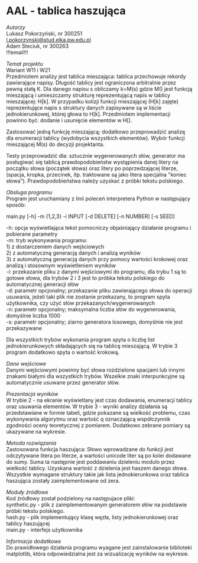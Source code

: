 # AAL - tablica haszująca

*Autorzy*  
Lukasz Pokorzyński, nr 300251  
l.pokorzynski@stud.elka.pw.edu.pl  
Adam Steciuk, nr 300263  
!!!email!!!  

*Temat projektu*  
Wariant W11 i W21  
Przedmiotem analizy jest tablica mieszająca: tablica przechowuje rekordy zawierające napisy. Długość
tablicy jest ograniczona arbitralnie przez pewną stałą K. Dla danego napisu s obliczamy k=M(s) gdzie
M() jest funkcją mieszającą i umieszczamy strukturę reprezentującą napis w tablicy mieszającej: H[k].
W przypadku kolizji funkcji mieszającej (H[k] zajęte) reprezentujące napis s struktury danych
zapisywane są w liście jednokierunkowej, której głowa to H[k]. Przedmiotem implementacji powinno być:
dodanie i usunięcie elementów w H[].

Zastosować jedną funkcję mieszającą; dodatkowo przeprowadzić analizę dla enumeracji tablicy
(wydobycia wszystkich elementów). Wybór funkcji mieszającej M(s) do decyzji projektanta.

Testy przeprowadzić dla: sztucznie wygenerowanych słów, generator ma posługiwać się tablicą
prawdopodobieństw wystąpienia danej litery na początku słowa (początek słowa) oraz litery po
poprzedzającej literze, (spacja, kropka, przecinek, itp. traktowane są jako litera specjalna "koniec
słowa"). Prawdopodobieństwa należy uzyskać z próbki tekstu polskiego.

*Obsługa programu*  
Program jest uruchamiany z linii poleceń interpretera Python w następujący sposób:

main.py [-h] -m {1,2,3} -i INPUT [-d DELETE] [-n NUMBER] [-s SEED]

-h: opcja wyświetlająca tekst pomocniczy objaśniający działanie programu i pobierane parametry  
-m: tryb wykonywania programu:  
    1) z dostarczeniem danych wejściowych  
    2) z automatyczną generacją danych i analizą wyników  
    3) z automatyczną generacją danych przy pomocy wartości krokowej oraz analizą i stosownym wyświetleniem wyników  
-i: przekazanie pliku z danymi wejściowymi do programu, dla trybu 1 są to gotowe słowa, dla trybów 2 i 3 jest to próbka
tekstu polskiego do automatycznej generacji słów  
-d: parametr opcjonalny; przekazanie pliku zawierającego słowa do operacji usuwania, jeżeli taki plik nie zostanie
przekazany, to program spyta użytkownika, czy użyć słów przekazanych/wygenerowanych  
-n: parametr opcjonalny; maksymalna liczba słów do wygenerowania, domyślnie liczba 1000  
-s: parametr opcjonalny; ziarno generatora losowego, domyślnie nie jest przekazywane

Dla wszystkich trybów wykonania program spyta o liczbę list jednokierunkowych składających się na tablicę mieszającą.
W trybie 3 program dodatkowo spyta o wartość krokową.

*Dane wejściowe*  
Danymi wejściowymi powinny być słowa rozdzielone spacjami lub innymi znakami białymi dla wszystkich trybów.
Wszelkie znaki interpunkcyjne są automatycznie usuwane przez generator słów.

*Prezentacja wyników*  
W trybie 2 - na ekranie wyświetlany jest czas dodawania, enumeracji tablicy oraz usuwania elementów.
W trybie 3 - wyniki analizy działania są przedstawiane w formie tabeli, gdzie pokazane są wielkość problemu,
czas wykonywania algorytmu oraz wartość q oznaczającą współczynnik zgodności oceny teoretycznej z pomiarem.
Dodatkowo zebrane pomiary są ukazywane na wykresie.

*Metoda rozwiązania*  
Zastosowana funkcja haszująca:
Słowo wprowadzane do funkcji jest odczytywane litera po literze, a wartości unicode liter są po kolei dodawane do sumy.
Suma ta następnie jest poddawaniu dzieleniu modulo przez wielkość tablicy. Uzyskana wartość z dzielenia jest
haszem danego słowa.
Wszystkie wymagane struktury takie jak lista jednokierunkowa oraz tablica haszująca zostały zaimplementowane od zera.

*Moduły źródłowe*  
Kod źródłowy został podzielony na następujace pliki:  
synthetic.py    - plik z zaimplementowanym generatorem słów na podstawie próbki tekstu polskiego.  
hash.py         - plik implementujący klasę węzła, listy jednokierunkowej oraz tablicy haszującej  
main.py         - interfejs użytkownika

*Informacje dodatkowe*  
Do prawidłowego działania programu wyagane jest zainstalowanie biblioteki matplotlib, która odpowiedzialna jest
za wizualizację wyników na wykresie.
